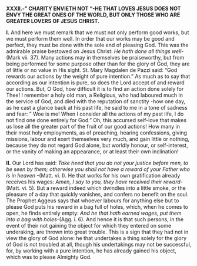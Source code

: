 
**XXXII.-” CHARITY ENVIETH NOT “-HE THAT LOVES JESUS DOES NOT ENVY THE GREAT ONES OF THE WORLD, BUT ONLY THOSE WHO ARE GREATER LOVERS OF JESUS CHRIST.**

**I\.** And here we must remark that we must not only perform good works, but we must perform them well. In order that our works may be good and perfect, they must be done with the sole end of pleasing God. This was the admirable praise bestowed on Jesus Christ: _He hath done all things well_-(Mark vii. 37). Many actions may in themselves be praiseworthy, but from being performed for some purpose other than for the glory of God, they are of little or no value in His sight. St. Mary Magdalen de Pazzi said: “God rewards our actions by the weight of pure intention.” As much as to say that according as our intention is pure, so does the Lord accept of and reward our actions. But, O God, how difficult it is to find an action done solely for Thee! I remember a holy old man, a Religious, who had laboured much in the service of God, and died with the reputation of sanctity -how one day, as he cast a glance back at his past life, he said to me in a tone of sadness and fear: ” Woe is me! When I consider all the actions of my past life, I do not find one done entirely for God.” Oh, this accursed self-love that makes us lose all the greater part of the fruit of our good actions! How many in their most holy employments, as of preaching, hearing confessions, giving missions, labour and exert themselves very much, and gain little or nothing, because they do not regard God alone, but worldly honour, or self-interest, or the vanity of making an appearance, or at least their own inclination!

**II\.** Our Lord has said: _Take heed that you do not your justice before men, to be seen by them; otherwise you shall not have a reward of your Father who is in heaven_ -(Matt. vi. I). He that works for his own gratification already receives his wages: _Amen, I say to you, they have received their reward_-(Matt. vi. 5). But a reward indeed which dwindles into a little smoke, or the pleasure of a day that quickly vanishes, and confers no benefit on the soul. The Prophet Aggeus says that whoever labours for anything else but to please God puts his reward in a bag full of holes, which, when he comes to open, he finds entirely empty: _And he that hath earned wages, put them into a bag with holes_-(Agg. i. 6). And hence it is that such persons, in the event of their not gaining the object for which they entered on some underaking, are thrown into great trouble. This is a sign that they had not in view the glory of God alone: he that undertakes a thing solely for the glory of God is not troubled at all, though his undertakings may not be successful, for, by working with a pure intention, he has already gained his object, which was to please Almighty God.



